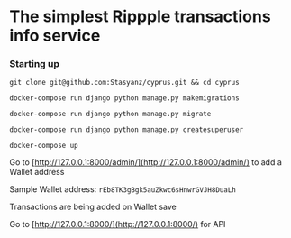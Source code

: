 # The simplest Rippple transactions info service


### Starting up

```git clone git@github.com:Stasyanz/cyprus.git && cd cyprus```

```docker-compose run django python manage.py makemigrations```

```docker-compose run django python manage.py migrate```

```docker-compose run django python manage.py createsuperuser```

```docker-compose up```

Go to [http://127.0.0.1:8000/admin/](http://127.0.0.1:8000/admin/) to add a Wallet address

Sample Wallet address: `rEb8TK3gBgk5auZkwc6sHnwrGVJH8DuaLh`

Transactions are being added on Wallet save

Go to [http://127.0.0.1:8000/](http://127.0.0.1:8000/) for API
